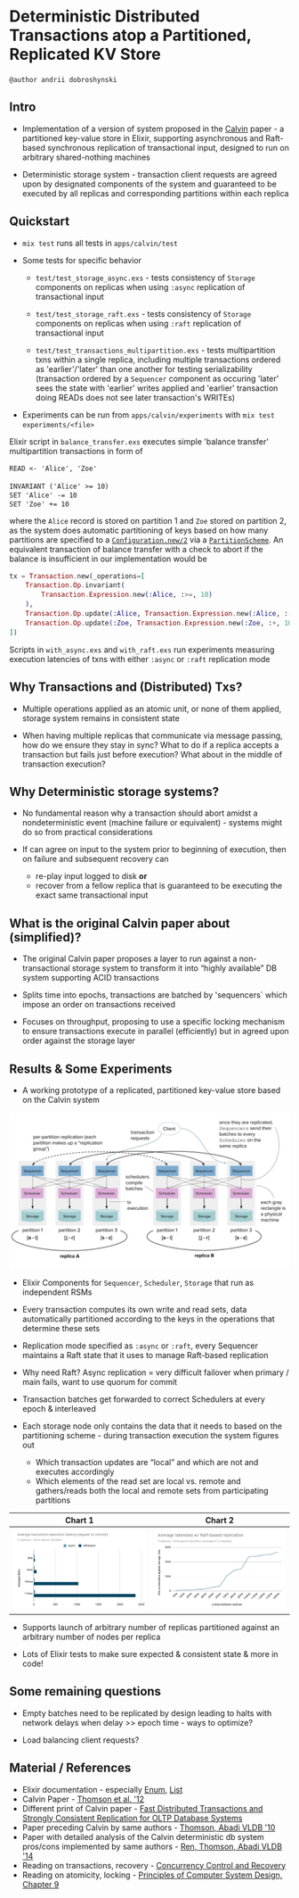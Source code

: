 # Deterministic Distributed Transactions atop a Partitioned, Replicated KV Store

`@author andrii dobroshynski`

## Intro

- Implementation of a version of system proposed in the [Calvin](http://cs.yale.edu/homes/thomson/publications/calvin-sigmod12.pdf) paper - a partitioned key-value store in Elixir, supporting asynchronous and Raft-based synchronous replication of transactional input, designed to run on arbitrary shared-nothing machines

- Deterministic storage system - transaction client requests are agreed upon by designated components of the system and guaranteed to be executed by all replicas and corresponding partitions within each replica

## Quickstart

- `mix test` runs all tests in `apps/calvin/test`

- Some tests for specific behavior
    - `test/test_storage_async.exs` - tests consistency of `Storage` components on replicas when using `:async` replication of transactional input

    - `test/test_storage_raft.exs` - tests consistency of `Storage` components on replicas when using `:raft` replication of transactional input

    - `test/test_transactions_multipartition.exs` - tests multipartition txns within a single replica, including multiple transactions ordered as 'earlier'/'later' than one another for testing serializability (transaction ordered by a `Sequencer` component as occuring 'later' sees the state with 'earlier' writes applied and 'earlier' transaction doing READs does not see later transaction's WRITEs) 

- Experiments can be run from `apps/calvin/experiments` with `mix test experiments/<file>`

Elixir script in `balance_transfer.exs` executes simple 'balance transfer' multipartition transactions in form of

```
READ <- 'Alice', 'Zoe'

INVARIANT ('Alice' >= 10)
SET 'Alice' -= 10
SET 'Zoe' += 10
```

where the `Alice` record is stored on partition 1 and `Zoe` stored on partition 2, as the system does automatic partitioning of keys based on how many partitions are specified to a [`Configuration.new/2`](apps/calvin/lib/configuration.ex) via a [`PartitionScheme`](apps/calvin/lib/partitioning.ex). An equivalent transaction of balance transfer with a check to abort if the balance is insufficient in our implementation would be

```elixir
tx = Transaction.new(_operations=[
    Transaction.Op.invariant(
        Transaction.Expression.new(:Alice, :>=, 10)
    ),
    Transaction.Op.update(:Alice, Transaction.Expression.new(:Alice, :-, 10)),
    Transaction.Op.update(:Zoe, Transaction.Expression.new(:Zoe, :+, 10))
])
```

Scripts in `with_async.exs` and `with_raft.exs` run experiments measuring execution latencies of txns with either `:async` or `:raft` replication mode

## Why Transactions and (Distributed) Txs?

- Multiple operations applied as an atomic unit, or none of them applied, storage system remains in consistent state

- When having multiple replicas that communicate via message passing, how do we ensure they stay in sync? What to do if a replica accepts a transaction but fails just before execution? What about in the middle of transaction execution?

## Why Deterministic storage systems?

- No fundamental reason why a transaction should abort amidst a nondeterministic event (machine failure or equivalent) - systems might do so from practical considerations

- If can agree on input to the system prior to beginning of execution, then on failure and subsequent recovery can
    - re-play input logged to disk __or__
    - recover from a fellow replica that is guaranteed to be executing the exact same transactional input

## What is the original Calvin paper about (simplified)?

- The original Calvin paper proposes a layer to run against a non-transactional storage system to transform it into “highly available” DB system supporting ACID transactions

- Splits time into epochs, transactions are batched by 'sequencers` which impose an order on transactions received

- Focuses on throughput, proposing to use a specific locking mechanism to ensure transactions execute in parallel (efficiently) but in agreed upon order against the storage layer

## Results & Some Experiments

- A working prototype of a replicated, partitioned key-value store based on the Calvin system

![diagram](docs/diagram.jpg)

- Elixir Components for `Sequencer`, `Scheduler`, `Storage` that run as independent RSMs

- Every transaction computes its own write and read sets, data automatically partitioned according to the keys in the operations that determine these sets

- Replication mode specified as `:async` or `:raft`, every Sequencer maintains a Raft state that it uses to manage Raft-based replication

- Why need Raft? Async replication = very difficult failover when primary / main fails, want to use quorum for commit

- Transaction batches get forwarded to correct Schedulers at every epoch & interleaved

- Each storage node only contains the data that it needs to based on the partitioning scheme -
 during transaction execution the system figures out
    - Which transaction updates are “local” and which are not and executes accordingly
    - Which elements of the read set are local vs. remote and gathers/reads both the local and remote sets from participating partitions

| Chart 1                   | Chart 2                   |
|:-------------------------:|:-------------------------:|
|![chart1](docs/chart1.png)|![chart2](docs/chart2.png)|


- Supports launch of arbitrary number of replicas partitioned against an arbitrary number of nodes per replica

- Lots of Elixir tests to make sure expected & consistent state & more in code!

## Some remaining questions

- Empty batches need to be replicated by design leading to halts with network delays when delay >> epoch time - ways to optimize?

- Load balancing client requests?

## Material / References

- Elixir documentation - especially [Enum](https://hexdocs.pm/elixir/Enum.html), [List](https://hexdocs.pm/elixir/List.html)
- Calvin Paper - [Thomson et al. '12](http://cs.yale.edu/homes/thomson/publications/calvin-sigmod12.pdf)
- Different print of Calvin paper - [Fast Distributed Transactions and Strongly Consistent Replication for OLTP Database Systems](http://www.cs.umd.edu/~abadi/papers/calvin-tods14.pdf)
- Paper preceding Calvin by same authors - [Thomson, Abadi VLDB '10](http://www.cs.umd.edu/~abadi/papers/determinism-vldb10.pdf)
- Paper with detailed analysis of the Calvin deterministic db system pros/cons implemented by same authors - [Ren, Thomson, Abadi VLDB '14](http://www.vldb.org/pvldb/vol7/p821-ren.pdf)
- Reading on transactions, recovery - [Concurrency Control and Recovery](https://dsf.berkeley.edu/cs262/2005/ccandr.pdf)
- Reading on atomicity, locking - [Principles of Computer System Design, Chapter 9](https://ocw.mit.edu/resources/res-6-004-principles-of-computer-system-design-an-introduction-spring-2009/online-textbook/atomicity_open_5_0.pdf)
